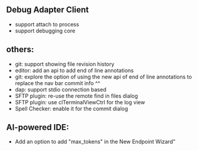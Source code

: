 Debug Adapter Client
---

- support attach to process
- support debugging core

others:
----

- git: support showing file revision history
- editor: add an api to add end of line annotations
- git: explore the option of using the new api of end of line annotations to replace the nav bar commit info ^^
- dap: support stdio connection based
- SFTP plugin: re-use the remote find in files dialog
- SFTP plugin: use clTerminalViewCtrl for the log view
- Spell Checker: enable it for the commit dialog



AI-powered IDE:
--------

- Add an option to add "max_tokens" in the New Endpoint Wizard"
